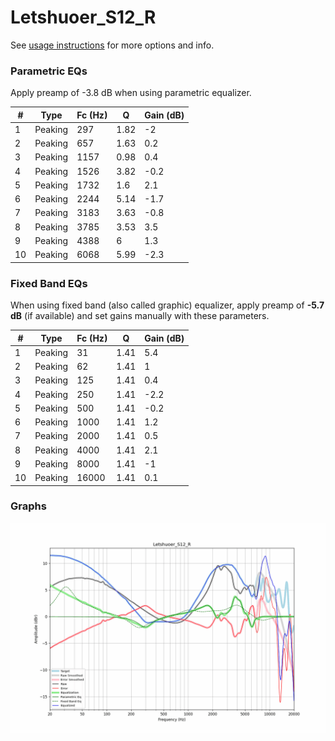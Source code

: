 # Letshuoer_S12_R
See [usage instructions](https://github.com/jaakkopasanen/AutoEq#usage) for more options and info.

### Parametric EQs
Apply preamp of -3.8 dB when using parametric equalizer.

|   # | Type    |   Fc (Hz) |    Q |   Gain (dB) |
|-----|---------|-----------|------|-------------|
|   1 | Peaking |       297 | 1.82 |        -2   |
|   2 | Peaking |       657 | 1.63 |         0.2 |
|   3 | Peaking |      1157 | 0.98 |         0.4 |
|   4 | Peaking |      1526 | 3.82 |        -0.2 |
|   5 | Peaking |      1732 | 1.6  |         2.1 |
|   6 | Peaking |      2244 | 5.14 |        -1.7 |
|   7 | Peaking |      3183 | 3.63 |        -0.8 |
|   8 | Peaking |      3785 | 3.53 |         3.5 |
|   9 | Peaking |      4388 | 6    |         1.3 |
|  10 | Peaking |      6068 | 5.99 |        -2.3 |

### Fixed Band EQs
When using fixed band (also called graphic) equalizer, apply preamp of **-5.7 dB** (if available) and set gains manually with these parameters.

|   # | Type    |   Fc (Hz) |    Q |   Gain (dB) |
|-----|---------|-----------|------|-------------|
|   1 | Peaking |        31 | 1.41 |         5.4 |
|   2 | Peaking |        62 | 1.41 |         1   |
|   3 | Peaking |       125 | 1.41 |         0.4 |
|   4 | Peaking |       250 | 1.41 |        -2.2 |
|   5 | Peaking |       500 | 1.41 |        -0.2 |
|   6 | Peaking |      1000 | 1.41 |         1.2 |
|   7 | Peaking |      2000 | 1.41 |         0.5 |
|   8 | Peaking |      4000 | 1.41 |         2.1 |
|   9 | Peaking |      8000 | 1.41 |        -1   |
|  10 | Peaking |     16000 | 1.41 |         0.1 |

### Graphs
![](./Letshuoer_S12_R.png)
